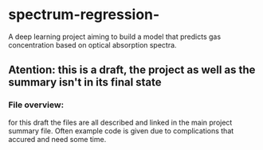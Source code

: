 # spectrum-regression-
A deep learning project aiming to build a model that predicts gas concentration based on optical absorption spectra. 

## Atention: this is a draft, the project as well as the summary isn't in its final state

### File overview:
for this draft the files are all described and linked in the main project summary file. Often example code is given due to complications that accured and need some time.

